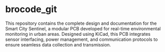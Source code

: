 # brocode_git
This repository contains the complete design and documentation for the Smart City Sentinel, a modular PCB developed for real-time environmental monitoring in urban areas. Designed using KiCad, this PCB integrates sensor interfacing, power management, and communication protocols to ensure seamless data collection and transmission.
